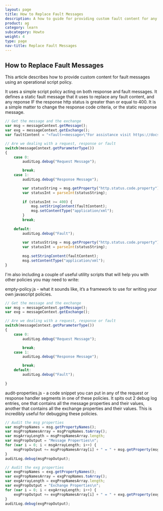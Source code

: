 ```yaml
---
layout: page
title: How to Replace Fault Messages
description: A how to guide for providing custom fault content for any fault response
product: ag
category: learn
subcategory: Howto
weight: 4
type: page
nav-title: Replace Fault Messages
---
```


How to Replace Fault Messages
-----------------------------

This article describes how to provide custom content for fault messages using an operational script policy.

It uses a simple script policy acting on both response and fault messages.  It defines a static fault message that it uses to replace any fault content, and any reponse IF the response http status is greater than or equal to 400.  It is a simple matter to change the response code criteria, or the static response message.

```javascript
// Get the message and the exchange
var msg = messageContext.getMessage();
var exg = messageContext.getExchange();
var faultContent = "<fault><message>\"For assistance visit https://docs.soa.com.\"</message></fault>";

// Are we dealing with a request, response or fault
switch(messageContext.getParameterType())
{
    case 0:
        auditLog.debug("Request Message");

        break;
    case 1:
        auditLog.debug("Response Message");

        var statusString = msg.getProperty("http.status.code.property");
        var statusInt = parseInt(statusString);
        
        if (statusInt >= 400) {
            msg.setStringContent(faultContent);
            msg.setContentType("application/xml");
        }
        break;
        
    default:
        auditLog.debug("Fault");
        
        var statusString = msg.getProperty("http.status.code.property");
        var statusInt = parseInt(statusString);
        
        msg.setStringContent(faultContent);
        msg.setContentType("application/xml");
}
```

I'm also including a couple of useful utility scripts that will help you with other policies you may need to write:

empty-policy.js - what it sounds like, it’s a framework to use for writing your own javascript policies.

```javascript
// Get the message and the exchange
var msg = messageContext.getMessage();
var exg = messageContext.getExchange();

// Are we dealing with a request, response or fault
switch(messageContext.getParameterType())
{
    case 0:
        auditLog.debug("Request Message");

        break;
    case 1:
        auditLog.debug("Response Message");

        break;
    default:
        auditLog.debug("Fault");
        
}
```

audit-properties.js - a code snippet you can put in any of the request or response handler segments in one of these policies.  It spits out 2 debug log entries, one that contains all the message properties and their values, another that contains all the exchange properties and their values.  This is incredibly useful for debugging these policies.

```javascript
// Audit the msg properties
var msgPropNames = msg.getPropertyNames();
var msgPropNamesArray = msgPropNames.toArray();
var msgArrayLength = msgPropNamesArray.length;
var msgPropOutput = "Message Properties\n";     
for (var i = 0; i < msgArrayLength; i++) {
    msgPropOutput += msgPropNamesArray[i] + " = " + msg.getProperty(msgPropNamesArray[i]) + "\n";
}       
auditLog.debug(msgPropOutput);

// Audit the exg properties
var exgPropNames = exg.getPropertyNames();
var exgPropNamesArray = exgPropNames.toArray();
var exgArrayLength = exgPropNamesArray.length;
var exgPropOutput = "Exchange Properties\n";        
for (var i = 0; i < exgArrayLength; i++) {
    exgPropOutput += exgPropNamesArray[i] + " = " + exg.getProperty(exgPropNamesArray[i]) + "\n";
}       
auditLog.debug(exgPropOutput);
```